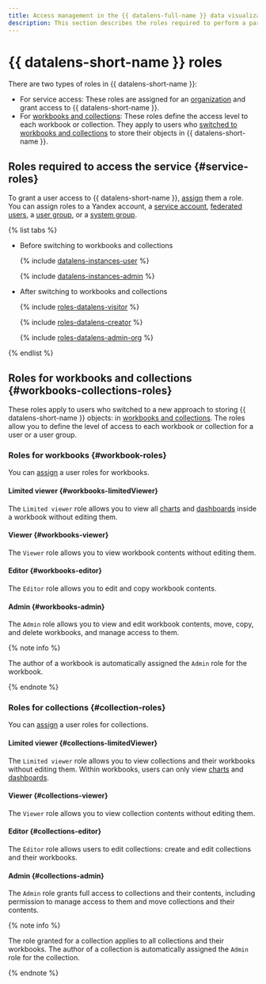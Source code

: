 ```yaml
---
title: Access management in the {{ datalens-full-name }} data visualization and analysis service
description: This section describes the roles required to perform a particular action, the resources for which you can assign a role, and the roles existing in the service.
---
```


# {{ datalens-short-name }} roles

There are two types of roles in {{ datalens-short-name }}:

* For service access: These roles are assigned for an [organization](../concepts/organizations.md) and grant access to {{ datalens-short-name }}.
* For [workbooks and collections](../workbooks-collections/index.md): These roles define the access level to each workbook or collection. They apply to users who [switched to workbooks and collections](../workbooks-collections/index.md#enable-workbooks) to store their objects in {{ datalens-short-name }}.

## Roles required to access the service {#service-roles}

To grant a user access to {{ datalens-short-name }}, [assign](../../organization/security/index.md#add-role) them a role. You can assign roles to a Yandex account, a [service account](../../iam/concepts/users/service-accounts.md), [federated users](../../iam/concepts/federations.md), a [user group](../../organization/operations/manage-groups.md), or a [system group](../../iam/concepts/access-control/system-group.md).


{% list tabs %}

- Before switching to workbooks and collections

   {% include [datalens-instances-user](../../_includes/roles-datalens-user.md) %}

   {% include [datalens-instances-admin](../../_includes/roles-datalens-admin.md) %}

- After switching to workbooks and collections

   {% include [roles-datalens-visitor](../../_includes/roles-datalens-visitor.md) %}

   {% include [roles-datalens-creator](../../_includes/roles-datalens-creator.md) %}

   {% include [roles-datalens-admin-org](../../_includes/roles-datalens-admin-org.md) %}

{% endlist %}



## Roles for workbooks and collections {#workbooks-collections-roles}

These roles apply to users who switched to a new approach to storing {{ datalens-short-name }} objects: in [workbooks and collections](../workbooks-collections/index.md). The roles allow you to define the level of access to each workbook or collection for a user or a user group.

### Roles for workbooks {#workbook-roles}

You can [assign](../workbooks-collections/security.md#wb-coll-grant) a user roles for workbooks.

#### Limited viewer {#workbooks-limitedViewer}

The `Limited viewer` role allows you to view all [charts](../concepts/chart/index.md) and [dashboards](../concepts/dashboard.md) inside a workbook without editing them.

#### Viewer {#workbooks-viewer}

The `Viewer` role allows you to view workbook contents without editing them.

#### Editor {#workbooks-editor}

The `Editor` role allows you to edit and copy workbook contents.

#### Admin {#workbooks-admin}

The `Admin` role allows you to view and edit workbook contents, move, copy, and delete workbooks, and manage access to them.

{% note info %}

The author of a workbook is automatically assigned the `Admin` role for the workbook.

{% endnote %}

### Roles for collections {#collection-roles}

You can [assign](../workbooks-collections/security.md#wb-coll-grant) a user roles for collections.

#### Limited viewer {#collections-limitedViewer}

The `Limited viewer` role allows you to view collections and their workbooks without editing them. Within workbooks, users can only view [charts](../concepts/chart/index.md) and [dashboards](../concepts/dashboard.md).

#### Viewer {#collections-viewer}

The `Viewer` role allows you to view collection contents without editing them.

#### Editor {#collections-editor}

The `Editor` role allows users to edit collections: create and edit collections and their workbooks.

#### Admin {#collections-admin}

The `Admin` role grants full access to collections and their contents, including permission to manage access to them and move collections and their contents.

{% note info %}

The role granted for a collection applies to all collections and their workbooks. The author of a collection is automatically assigned the `Admin` role for the collection.

{% endnote %}
